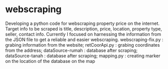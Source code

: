 # webscraping
Developing a python code for webscraping property price on the internet. Target info to be scraped is title, description, price, location, property type, seller, contact info.
Currently I focused on harnessing the information from the JSON file to get a reliable and easier webscraping.
webscraping-fix.py : grabing information from the website;
retCoorApi.py      : grabing coordinates from the address;
dataSource-rumah   : database after scraping;
dataSource-tanah   : database after scraping;
mapping.py         : creating marker on the location of the database on the map
